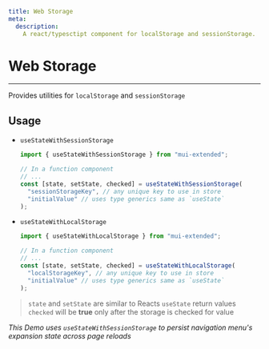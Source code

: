```YAML
title: Web Storage
meta:
  description:
    A react/typesctipt component for localStorage and sessionStorage.
```

# Web Storage

---

Provides utilities for `localStorage` and `sessionStorage`

## Usage

- `useStateWithSessionStorage`

  ```typescript
  import { useStateWithSessionStorage } from "mui-extended";

  // In a function component
  // ...
  const [state, setState, checked] = useStateWithSessionStorage(
    "sessionStorageKey", // any unique key to use in store
    "initialValue" // uses type generics same as `useState`
  );
  ```

- `useStateWithLocalStorage`

  ```typescript
  import { useStateWithLocalStorage } from "mui-extended";

  // In a function component
  // ...
  const [state, setState, checked] = useStateWithLocalStorage(
    "localStorageKey", // any unique key to use in store
    "initialValue" // uses type generics same as `useState`
  );
  ```

> `state` and `setState` are similar to Reacts `useState` return values  
> `checked` will be **true** only after the storage is checked for value

_This Demo uses `useStateWithSessionStorage` to persist navigation menu's expansion state across page reloads_
